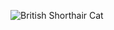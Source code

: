 ![British Shorthair Cat](https://upload.wikimedia.org/wikipedia/commons/thumb/9/9d/Britishblue.jpg/372px-Britishblue.jpg)
